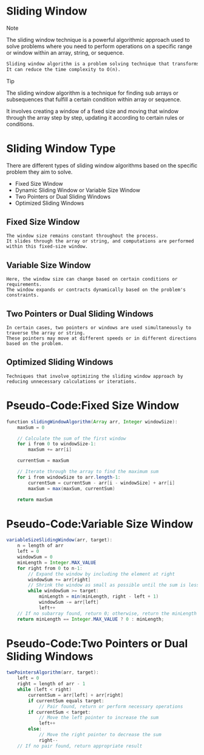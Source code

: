 # Sliding Window
> [!NOTE]
> The sliding window technique is a powerful algorithmic approach used to solve problems where you need to perform 
> operations on a specific range or window within an array, string, or sequence.

```markdown
Sliding window algorithm is a problem solving technique that transforms two nested loops into one loop. 
It can reduce the time complexity to O(n).
```
> [!TIP]
> The sliding window algorithm is a technique for finding sub arrays or subsequences that fulfill a certain condition within array or sequence.
> 
> It involves creating a window of a fixed size and moving that window through the array step by step, updating it according to certain rules or conditions.

# Sliding Window Type
There are different types of sliding window algorithms based on the specific problem they aim to solve.
+ Fixed Size Window
+ Dynamic Sliding Window or Variable Size Window
+ Two Pointers or Dual Sliding Windows
+ Optimized Sliding Windows

## Fixed Size Window
    The window size remains constant throughout the process. 
    It slides through the array or string, and computations are performed within this fixed-size window.
## Variable Size Window
    Here, the window size can change based on certain conditions or requirements. 
    The window expands or contracts dynamically based on the problem's constraints.
## Two Pointers or Dual Sliding Windows
    In certain cases, two pointers or windows are used simultaneously to traverse the array or string. 
    These pointers may move at different speeds or in different directions based on the problem.
## Optimized Sliding Windows
    Techniques that involve optimizing the sliding window approach by reducing unnecessary calculations or iterations.

# Pseudo-Code:Fixed Size Window
```java
function slidingWindowAlgorithm(Array arr, Integer windowSize):
    maxSum = 0

    // Calculate the sum of the first window
    for i from 0 to windowSize-1:
        maxSum += arr[i]

    currentSum = maxSum

    // Iterate through the array to find the maximum sum
    for i from windowSize to arr.length-1:
        currentSum = currentSum - arr[i - windowSize] + arr[i]
        maxSum = max(maxSum, currentSum)

    return maxSum

```
# Pseudo-Code:Variable Size Window
```java
variableSizeSlidingWindow(arr, target):
    n = length of arr
    left = 0
    windowSum = 0
    minLength = Integer.MAX_VALUE
    for right from 0 to n-1:
        // Expand the window by including the element at right
        windowSum += arr[right]
        // Shrink the window as small as possible until the sum is less than or equal to target
        while windowSum >= target:
            minLength = min(minLength, right - left + 1)
            windowSum -= arr[left]
            left++
    // If no subarray found, return 0; otherwise, return the minLength
    return minLength == Integer.MAX_VALUE ? 0 : minLength;
```
# Pseudo-Code:Two Pointers or Dual Sliding Windows
```java
twoPointersAlgorithm(arr, target):
    left = 0
    right = length of arr - 1
    while (left < right)
        currentSum = arr[left] + arr[right]
        if currentSum equals target:
            // Pair found, return or perform necessary operations
        if currentSum < target:
            // Move the left pointer to increase the sum
            left++
        else:
            // Move the right pointer to decrease the sum
            right--
    // If no pair found, return appropriate result
```
